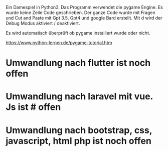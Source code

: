Ein Damespiel in Python3.
Das Programm verwendet die pygame Engine.
Es wurde keine Zeile Code geschrieben.
Der ganze Code wurde mit Fragen und Cut and Paste mit Gpt 3.5, Gpt4 und google Bard erstellt.
Mit d wird der Debug Modus aktiviert / deaktiviert. 

Es wird automatisch überprüft ob pygame installiert wurde oder nicht.

https://www.python-lernen.de/pygame-tutorial.htm

# Umwandlung nach flutter ist noch offen
# Umwandlung nach laravel mit vue. Js ist # offen
# Umwandlung nach bootstrap, css, javascript, html php ist noch offen

